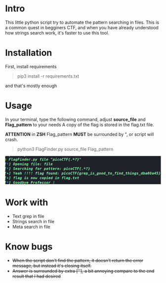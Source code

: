 # Intro

This little python script try to automate the pattern searching in files.
This is a common quest in begginers CTF, and when you have already understood how strings search work, it's faster to use this tool.

# Installation

First, install requirements

> pip3 install -r requirements.txt

and that's mostly enough

# Usage

In your terminal, type the following command, adjust **source_file** and **Flag_pattern** to your needs
A copy of the flag is stored in the flag.txt file.

**ATTENTION** in **ZSH** Flag_pattern **MUST** be surrounded by ", or script will crash.

> python3 FlagFinder.py source_file Flag_pattern

![](./example.png "Usage example")

# Work with

- Text grep in file
- Strings search in file
- Meta search in file

# Know bugs

- ~~When the script don't find the pattern, it doesn't return the error message, but instead it's closing itself.~~
- ~~Answer is surrounded by extra [''], a bit annoying compare to the end result that I had desired~~
